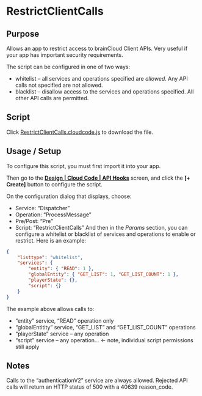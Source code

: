 # RestrictClientCalls
## Purpose
Allows an app to restrict access to brainCloud Client APIs. Very useful if your app has important security requirements.

The script can be configured in one of two ways:

* whitelist – all services and operations specified are *allowed*. Any API calls not specified are not allowed.
* blacklist – disallow access to the services and operations specified. All other API calls are permitted.

## Script
Click [RestrictClientCalls.cloudcode.js](RestrictClientCalls.cloudcode.js) to download the file.

## Usage / Setup
To configure this script, you must first import it into your app.

Then go to the [**Design | Cloud Code | API Hooks**](https://portal.braincloudservers.com/admin/dashboard?custom=null#/development/serverscripts-pre-post-script) screen, and click the **[+ Create]** button to configure the script.

On the configuration dialog that displays, choose:

* Service: “Dispatcher”
* Operation: “ProcessMessage”
* Pre/Post: “Pre”
* Script: “RestrictClientCalls”
And then in the *Params* section, you can configure a whitelist or blacklist of services and operations to enable or restrict. Here is an example:
```json
{
    "listtype": "whitelist",
    "services": {
        "entity": { "READ": 1 },
        "globalEntity": { "GET_LIST": 1, "GET_LIST_COUNT": 1 },
        "playerState": {},
        "script": {}
    }
}
```
The example above allows calls to:

* “entity” service, “READ” operation only
* “globalEntitity” service, “GET_LIST” and “GET_LIST_COUNT” operations
* “playerState” service – any operation
* “script” service – any operation… <- note, individual script permissions still apply
## Notes
Calls to the “authenticationV2” service are always allowed.
Rejected API calls will return an HTTP status of 500 with a 40639 reason_code.